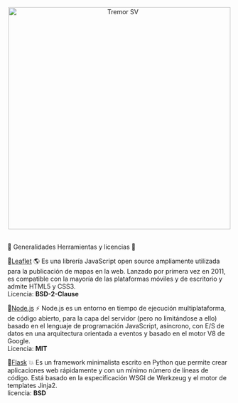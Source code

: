 <p align="center">
    <span>
      <a href="https://tremorsv.herokuapp.com/" target="blank"><img src="https://github.com/dannielarenderos/WebMappingMunicipiosRiosCerrosES/blob/main/img/CrimeReporterLOGO.png" width="500" alt="Tremor SV" /></a>
    </span>
    <br/>
    <span>
      <!-- ALL-CONTRIBUTORS-BADGE:START - Do not remove or modify this section -->
      <img alt="" src="https://img.shields.io/badge/Deployed-Heroku-blue">
      <img alt="" src="https://img.shields.io/badge/Contributors-5-blueviolet">
      <img alt="" src="https://img.shields.io/badge/License-Apache2.0-success">
    <!-- ALL-CONTRIBUTORS-BADGE:END -->
    </span>
</p>



📌 Generalidades 
Herramientas y licencias 🔨
 
  📌[Leaflet](https://leafletjs.com/) 🌎
  Es una librería JavaScript open source ampliamente utilizada para la publicación de mapas en la web. Lanzado por primera vez en 2011, es compatible con la mayoría de las     plataformas móviles y de escritorio y admite HTML5 y CSS3. <br>
 Licencia: <strong>BSD-2-Clause</strong>
  
  📌[Node.js](https://nodejs.org/en/) ⚡
   Node.js es un entorno en tiempo de ejecución multiplataforma, de código abierto, para la capa del servidor (pero no limitándose a ello) basado en el lenguaje de programación JavaScript, asíncrono, con E/S de datos en una arquitectura orientada a eventos y basado en el motor V8 de Google. <br/>
   Licencia: <strong>MIT</strong>
   
  📌[Flask](https://flask.palletsprojects.com) 💥
   Es un framework minimalista escrito en Python que permite crear aplicaciones web rápidamente y con un mínimo número de líneas de código. Está basado en la especificación WSGI de Werkzeug y el motor de templates Jinja2.<br>
   licencia: <strong>BSD</strong> 
   

    

